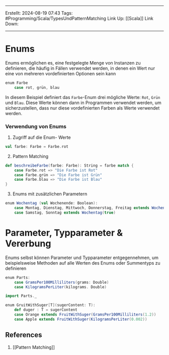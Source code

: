 
--- 
Erstellt: 2024-08-19    07:43 
Tags: #Programming/Scala/TypesUndPatternMatching 
Link Up: [[Scala]]
Link Down:

--- 
# Enums
Enums ermöglichen es, eine festgelegte Menge von Instanzen zu definieren, die häufig in Fällen verwendet werden, in denen ein Wert nur eine von mehreren vordefinierten Optionen sein kann
```Scala
enum Farbe
	case rot, grün, blau
```
In diesem Beispiel definiert das `Farbe`-Enum drei mögliche Werte: `Rot`, `Grün` und `Blau`. Diese Werte können dann in Programmen verwendet werden, um sicherzustellen, dass nur diese vordefinierten Farben als Werte verwendet werden.

### Verwendung von Enums
1. Zugriff auf die Enum- Werte
```Scala
val farbe: Farbe = Farbe.rot	
```
2.  Pattern Matching 
```Scala
def beschreibeFarbe(farbe: Farbe): String = farbe match {
	case Farbe.rot => "Die Farbe ist Rot"
	case Farbe.grün => "Die Farbe ist Grün"
	case Farbe.blau => "Die Farbe ist Blau"
}
```
3. Enums mit zusätzlichen Parametern
```Scala
enum Wochentag (val Wochenende: Boolean):
	case Montag, Dienstag, Mittwoch, Donnerstag, Freitag extends Wochentag(false)
	case Samstag, Sonntag extends Wochentag(true)	
```

# Parameter, Typparameter & Vererbung
Enums selbst können Parameter und Typparameter entgegennehmen, um beispielsweise Methoden auf alle Werten des Enums oder Summentyps zu definieren 
```Scala
enum Parts:
	case GramsPer100Milliliters(grams: Double)
	case KilogramsPerLiter(kilograms. Double)

import Parts._

enum GruitWithSuger[T](sugerContent: T):
	def duger : T = sugerContent
	case Orange extends FruitWithSuger(GramsPer100Milliliters(1.2))
	case Apple extends FruitWithSuger(KilogramsPerLiter(0.002))
```

## References
1.  [[Pattern Matching]]

